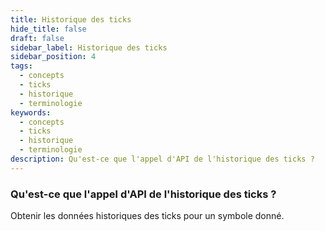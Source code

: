 ```yaml
---
title: Historique des ticks
hide_title: false
draft: false
sidebar_label: Historique des ticks
sidebar_position: 4
tags:
  - concepts
  - ticks
  - historique
  - terminologie
keywords:
  - concepts
  - ticks
  - historique
  - terminologie
description: Qu'est-ce que l'appel d'API de l'historique des ticks ?
---
```


### Qu'est-ce que l'appel d'API de l'historique des ticks ?

Obtenir les données historiques des ticks pour un symbole donné.
